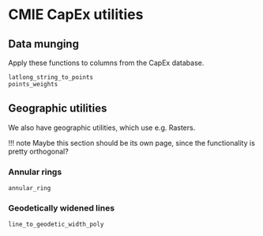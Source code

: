 # CMIE CapEx utilities

## Data munging

Apply these functions to columns from the CapEx database.

```@docs
latlong_string_to_points
points_weights
```

## Geographic utilities

We also have geographic utilities, which use e.g. Rasters.  

!!! note
    Maybe this section should be its own page, since the functionality is pretty orthogonal?

### Annular rings

```@docs
annular_ring
```

### Geodetically widened lines

```@docs
line_to_geodetic_width_poly
```
